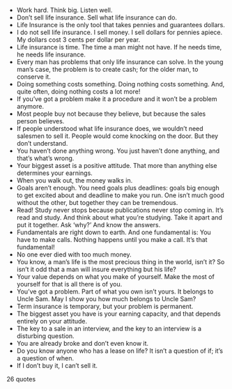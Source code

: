  - Work hard. Think big. Listen well.
 - Don’t sell life insurance. Sell what life insurance can do.
 - Life Insurance is the only tool that takes pennies and guarantees dollars.
 - I do not sell life insurance. I sell money. I sell dollars for pennies apiece. My dollars cost 3 cents per dollar per year.
 - Life insurance is time. The time a man might not have. If he needs time, he needs life insurance.
 - Every man has problems that only life insurance can solve. In the young man’s case, the problem is to create cash; for the older man, to conserve it.
 - Doing something costs something. Doing nothing costs something. And, quite often, doing nothing costs a lot more!
 - If you’ve got a problem make it a procedure and it won’t be a problem anymore.
 - Most people buy not because they believe, but because the sales person believes.
 - If people understood what life insurance does, we wouldn’t need salesmen to sell it. People would come knocking on the door. But they don’t understand.
 - You haven’t done anything wrong. You just haven’t done anything, and that’s what’s wrong.
 - Your biggest asset is a positive attitude. That more than anything else determines your earnings.
 - When you walk out, the money walks in.
 - Goals aren’t enough. You need goals plus deadlines: goals big enough to get excited about and deadline to make you run. One isn’t much good without the other, but together they can be tremendous.
 - Read! Study never stops because publications never stop coming in. It’s read and study. And think about what you’re studying. Take it apart and put it together. Ask ‘why?’ And know the answers.
 - Fundamentals are right down to earth. And one fundamental is: You have to make calls. Nothing happens until you make a call. It’s that fundamental!
 - No one ever died with too much money.
 - You know, a man’s life is the most precious thing in the world, isn’t it? So isn’t it odd that a man will insure everything but his life?
 - Your value depends on what you make of yourself. Make the most of yourself for that is all there is of you.
 - You’ve got a problem. Part of what you own isn’t yours. It belongs to Uncle Sam. May I show you how much belongs to Uncle Sam?
 - Term insurance is temporary, but your problem is permanent.
 - The biggest asset you have is your earning capacity, and that depends entirely on your attitude.
 - The key to a sale in an interview, and the key to an interview is a disturbing question.
 - You are already broke and don’t even know it.
 - Do you know anyone who has a lease on life? It isn’t a question of if; it’s a question of when.
 - If I don’t buy it, I can’t sell it.

26 quotes